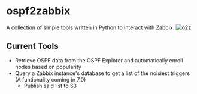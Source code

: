 # ospf2zabbix
A collection of simple tools written in Python to interact with Zabbix.
![o2z](https://github.com/WillNilges/ospf2zabbix/assets/42927786/2eeb2ddd-2bb0-43c5-a7ab-528b8fff741d)

## Current Tools
- Retrieve OSPF data from the OSPF Explorer and automatically enroll nodes based on popularity
- Query a Zabbix instance's database to get a list of the noisiest triggers (A funtionality coming in 7.0)
  - Publish said list to S3
